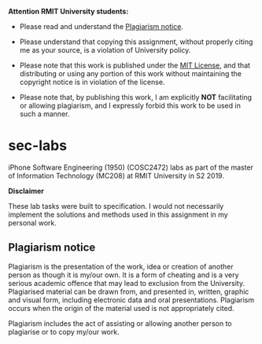 **Attention RMIT University students:** 

* Please read and understand the [Plagiarism notice](#plagiarism-notice). 

* Please understand that copying this assignment, without properly citing me as your source, is a violation of University policy. 

* Please note that this work is published under the [MIT License](/LICENSE), and that distributing or using any portion of this work without maintaining the copyright notice is in violation of the license. 

* Please note that, by publishing this work, I am explicitly **NOT** facilitating or allowing plagiarism, and I expressly forbid this work to be used in such a manner. 

# sec-labs

iPhone Software Engineering (1950) (COSC2472) labs as part of the master of Information Technology (MC208) at RMIT University in S2 2019.

**Disclaimer**

These lab tasks were built to specification. I would not necessarily implement the solutions and methods used in this assignment in my personal work.

## Plagiarism notice

Plagiarism is the presentation of the work, idea or creation of another person as though it is my/our own. It is a form of cheating and is a very serious academic offence that may lead to exclusion from the University. Plagiarised material can be drawn from, and presented in, written, graphic and visual form, including electronic data and oral presentations. Plagiarism occurs when the origin of the material used is not appropriately cited.

Plagiarism includes the act of assisting or allowing another person to plagiarise or to copy my/our work.
